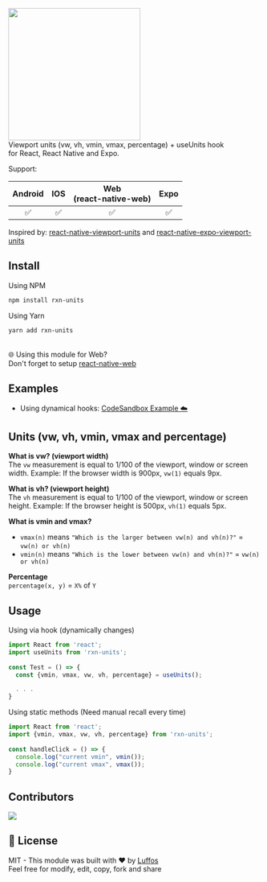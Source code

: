 
<a href="https://www.npmjs.com/package/rxn-units"><img width="263" src="https://i.imgur.com/0vxacb0.png" /></a><br/>
Viewport units (vw, vh, vmin, vmax, percentage) + useUnits hook<br/>for React, React Native and Expo.

Support:

| Android | IOS | Web <br/>(react-native-web)  |  Expo  |
|:-------:|:---:|:----------------------------:|:------:|
|    ✅  |  ✅ |            ✅                |   ✅  |


Inspired by: [react-native-viewport-units](https://github.com/jmstout/react-native-viewport-units) and [react-native-expo-viewport-units](https://github.com/joetakara/react-native-expo-viewport-units)

##  Install

Using NPM
```sh
npm install rxn-units
```

Using Yarn
```sh
yarn add rxn-units
```
<br/> 🌐 Using this module for Web?<br/>Don't forget to setup [react-native-web](https://github.com/necolas/react-native-web)

##  Examples

- Using dynamical hooks: [CodeSandbox Example ☁️](https://codesandbox.io/s/rxn-units-example-ox6n4h)

## Units (vw, vh, vmin, vmax and percentage)
**What is vw? (viewport width)**<br/>
The `vw` measurement is equal to 1/100 of the viewport, window or screen width.
Example: If the browser width is 900px, `vw(1)` equals 9px.
<br/>

**What is vh? (viewport height)**<br/>
The `vh` measurement is equal to 1/100 of the viewport, window or screen height.
Example: If the browser height is 500px, `vh(1)` equals 5px.
<br/>

**What is vmin and vmax?**<br/>
- `vmax(n)` means `"Which is the larger between vw(n) and vh(n)?"` = `vw(n) or vh(n)`
- `vmin(n)` means `"Which is the lower between vw(n) and vh(n)?"` = `vw(n) or vh(n)`

**Percentage**<br/>
`percentage(x, y)` = `X%` of `Y`
<br/>

##  Usage

Using via hook (dynamically changes)

```typescript
import React from 'react';
import useUnits from 'rxn-units';
    
const Test = () => {
  const {vmin, vmax, vw, vh, percentage} = useUnits();

  . . .
}
```
    
Using static methods (Need manual recall every time)

```typescript
import React from 'react';
import {vmin, vmax, vw, vh, percentage} from 'rxn-units';
    
const handleClick = () => {
  console.log("current vmin", vmin());
  console.log("current vmax", vmax());
}
```

## Contributors

<a href = "https://github.com/Luffos/rxn-units/graphs/contributors">
  <img src = "https://contrib.rocks/image?repo=Luffos/rxn-units"/>
</a>

##  📄 License
MIT - This module was built with ❤️ by [Luffos](https://github.com/Luffos)<br/>Feel free for modify, edit, copy, fork and share
